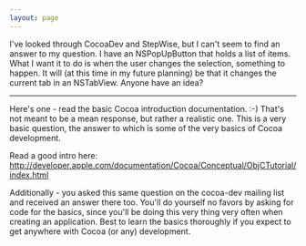 ```yaml
---
layout: page
---
```


I've looked through CocoaDev and StepWise, but I can't seem to find an answer to my question. I have an NSPopUpButton that holds a list of items. What I want it to do is when the user changes the selection, something to happen. It will (at this time in my future planning) be that it changes the current tab in an NSTabView. Anyone have an idea?

----

Here's one - read the basic Cocoa introduction documentation. :-) That's not meant to be a mean response, but rather a realistic one. This is a very basic question, the answer to which is some of the very basics of Cocoa development. 

Read a good intro here: http://developer.apple.com/documentation/Cocoa/Conceptual/ObjCTutorial/index.html

Additionally - you asked this same question on the cocoa-dev mailing list and received an answer there too. You'll do yourself no favors by asking for code for the basics, since you'll be doing this very thing very often when creating an application. Best to learn the basics thoroughly if you expect to get anywhere with Cocoa (or any) development.
